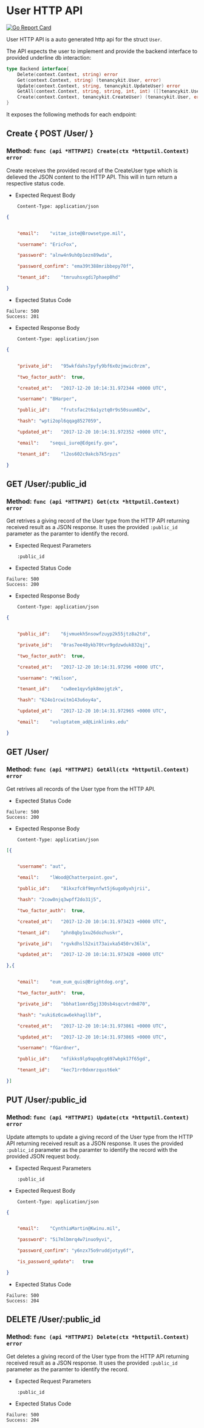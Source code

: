 User HTTP API 
===============================

[![Go Report Card](https://goreportcard.com/badge/github.com/gokit/tenancykit/api/userapi)](https://goreportcard.com/report/github.com/gokit/tenancykit/api/userapi)

User HTTP API is a auto generated http api for the struct `User`.

The API expects the user to implement and provide the backend interface to provided underline db interaction:

```go
type Backend interface{
    Delete(context.Context, string) error
    Get(context.Context, string) (tenancykit.User, error)
    Update(context.Context, string, tenancykit.UpdateUser) error
    GetAll(context.Context, string, string, int, int) ([]tenancykit.User, int, error)
    Create(context.Context, tenancykit.CreateUser) (tenancykit.User, error)
}
```

It exposes the following methods for each endpoint:

## Create { POST /User/ }
### Method: `func (api *HTTPAPI) Create(ctx *httputil.Context) error`

Create receives the provided record of the CreateUser type which is delieved the 
JSON content to the HTTP API. This will in turn return a respective status code.

- Expected Request Body

```http
    Content-Type: application/json
```

```json
{


    "email":	"vitae_iste@Browsetype.mil",

    "username":	"EricFox",

    "password":	"alnw4n9uh0p1ezn89wda",

    "password_confirm":	"ema39t388mribbepy70f",

    "tenant_id":	"tmruuhsxgdi7phaep0hd"

}
```

- Expected Status Code

```
Failure: 500
Success: 201
```

- Expected Response Body

```http
    Content-Type: application/json
```

```json
{


    "private_id":	"95wkfdahs7pyfy9bf6x0zjmwic0rzm",

    "two_factor_auth":	true,

    "created_at":	"2017-12-20 10:14:31.972344 +0000 UTC",

    "username":	"8Harper",

    "public_id":	"frutsfac2t6a1yztq0r9s50suum02w",

    "hash":	"wpti2opl6qqag8527059",

    "updated_at":	"2017-12-20 10:14:31.972352 +0000 UTC",

    "email":	"sequi_iure@Edgeify.gov",

    "tenant_id":	"l2os602c9akcb7k5rpzs"

}
```

## GET /User/:public_id
### Method: `func (api *HTTPAPI) Get(ctx *httputil.Context) error`

Get retrives a giving record of the User type from the HTTP API returning received result as a JSON
response. It uses the provided `:public_id` parameter as the paramter to identify the record.

- Expected Request Parameters

```
    :public_id
```

- Expected Status Code

```
Failure: 500
Success: 200
```

- Expected Response Body

```http
    Content-Type: application/json
```

```json
{


    "public_id":	"6jvmuekh5nsowfzuyp2k55jtz8a2td",

    "private_id":	"0ras7ee48ykb70tvr9gdzwduk832qj",

    "two_factor_auth":	true,

    "created_at":	"2017-12-20 10:14:31.97296 +0000 UTC",

    "username":	"rWilson",

    "tenant_id":	"cw8ee1qyv5pk8mojgtzk",

    "hash":	"624o1rcwitm143u6oy4a",

    "updated_at":	"2017-12-20 10:14:31.972965 +0000 UTC",

    "email":	"voluptatem_ad@Linklinks.edu"

}
```

## GET /User/
### Method: `func (api *HTTPAPI) GetAll(ctx *httputil.Context) error`

Get retrives all records of the User type from the HTTP API.

- Expected Status Code

```
Failure: 500
Success: 200
```

- Expected Response Body

```http
    Content-Type: application/json
```

```json
[{


    "username":	"aut",

    "email":	"lWood@Chatterpoint.gov",

    "public_id":	"81kxzfc8f9mynfwt5j6ugo0yxhjrii",

    "hash":	"2cow0njq3wpff2do31j5",

    "two_factor_auth":	true,

    "created_at":	"2017-12-20 10:14:31.973423 +0000 UTC",

    "tenant_id":	"phn8qby1xu26dozhuskr",

    "private_id":	"rgvkdhsl52xit73aivka5450rv36lk",

    "updated_at":	"2017-12-20 10:14:31.973428 +0000 UTC"

},{


    "email":	"eum_eum_quis@Brightdog.org",

    "two_factor_auth":	true,

    "private_id":	"bbhat1omrd5gj330sb4sqcvtrdm870",

    "hash":	"xuki6z6caw6ekhagllbf",

    "created_at":	"2017-12-20 10:14:31.973861 +0000 UTC",

    "updated_at":	"2017-12-20 10:14:31.973865 +0000 UTC",

    "username":	"fGardner",

    "public_id":	"nfikks9lp9apq8cg697wbpk17f65gd",

    "tenant_id":	"kec71rr0dxmrzqust6ek"

}]
```

## PUT /User/:public_id
### Method: `func (api *HTTPAPI) Update(ctx *httputil.Context) error`

Update attempts to update a giving record of the User type from the HTTP API returning received result as a JSON
response. It uses the provided `:public_id` parameter as the paramter to identify the record with the provided JSON request body.

- Expected Request Parameters

```
    :public_id
```

- Expected Request Body

```http
    Content-Type: application/json
```

```json
{


    "email":	"CynthiaMartin@Kwinu.mil",

    "password":	"5i7mlbmrq4w7inuo9yvi",

    "password_confirm":	"y6nzx75o9ruddjotyy6f",

    "is_password_update":	true

}
```

- Expected Status Code

```
Failure: 500
Success: 204
```

## DELETE /User/:public_id
### Method: `func (api *HTTPAPI) Delete(ctx *httputil.Context) error`

Get deletes a giving record of the User type from the HTTP API returning received result as a JSON
response. It uses the provided `:public_id` parameter as the paramter to identify the record.

- Expected Request Parameters

```
    :public_id
```

- Expected Status Code

```
Failure: 500
Success: 204
```


